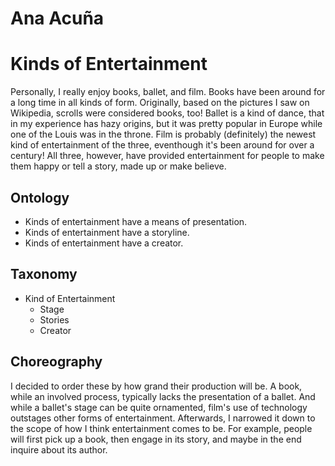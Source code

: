 # Ana Acuña #
# Kinds of Entertainment #

Personally, I really enjoy books, ballet, and film. Books have been around for a long time in all kinds of form. Originally, based on the pictures I saw on Wikipedia, scrolls were considered books, too! Ballet is a kind of dance, that in my experience has hazy origins, but it was pretty popular in Europe while one of the Louis was in the throne. Film is probably (definitely) the newest kind of entertainment of the three, eventhough it's been around for over a century! All three, however, have provided entertainment for people to make them happy or tell a story, made up or make believe.

## Ontology ##
- Kinds of entertainment have a means of presentation.
- Kinds of entertainment have a storyline.
- Kinds of entertainment have a creator.

## Taxonomy ##
- Kind of Entertainment
  - Stage
  - Stories
  - Creator
  
## Choreography ##
I decided to order these by how grand their production will be. A book, while an involved process, typically lacks the presentation of a ballet. And while a ballet's stage can be quite ornamented, film's use of technology outstages other forms of entertainment. Afterwards, I narrowed it down to the scope of how I think entertainment comes to be. For example, people will first pick up a book, then engage in its story, and maybe in the end inquire about its author.

